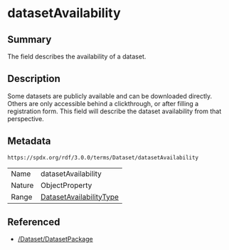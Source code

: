 <!-- Automatically generated by spec-parser v2.3.0 on 2024-07-16T15:00:52.540788+00:00 -->
<!-- SPDX-License-Identifier: Community-Spec-1.0 -->

# datasetAvailability

## Summary

The field describes the availability of a dataset.


## Description

Some datasets are publicly available and can be downloaded directly. Others are only accessible behind a clickthrough, or after filling a registration form. This field will describe the dataset availability from that perspective.


## Metadata

`https://spdx.org/rdf/3.0.0/terms/Dataset/datasetAvailability`


| | |
|---|---|
| Name | datasetAvailability |
| Nature | ObjectProperty |
| Range | [DatasetAvailabilityType](../Vocabularies/DatasetAvailabilityType.md) |




## Referenced

- [/Dataset/DatasetPackage](../../Dataset/Classes/DatasetPackage.md)

